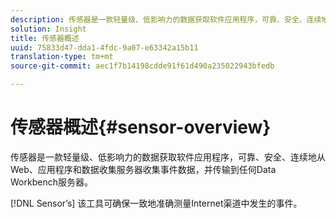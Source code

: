 ```yaml
---
description: 传感器是一款轻量级、低影响力的数据获取软件应用程序，可靠、安全、连续地从Web、应用程序和数据收集服务器收集事件数据，并传输到任何Data Workbench服务器。
solution: Insight
title: 传感器概述
uuid: 75833d47-dda1-4fdc-9a07-e63342a15b11
translation-type: tm+mt
source-git-commit: aec1f7b14198cdde91f61d490a235022943bfedb

---
```



# 传感器概述{#sensor-overview}

传感器是一款轻量级、低影响力的数据获取软件应用程序，可靠、安全、连续地从Web、应用程序和数据收集服务器收集事件数据，并传输到任何Data Workbench服务器。

[!DNL Sensor’s] 该工具可确保一致地准确测量Internet渠道中发生的事件。

